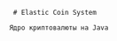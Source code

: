                                                # Elastic Coin System

                                              Ядро криптовалюты на Java


